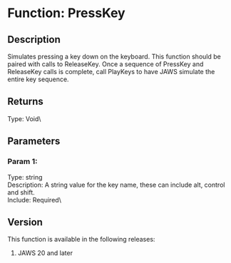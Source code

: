 # Function: PressKey

## Description

Simulates pressing a key down on the keyboard. This function should be
paired with calls to ReleaseKey. Once a sequence of PressKey and
ReleaseKey calls is complete, call PlayKeys to have JAWS simulate the
entire key sequence.

## Returns

Type: Void\

## Parameters

### Param 1:

Type: string\
Description: A string value for the key name, these can include alt,
control and shift.\
Include: Required\

## Version

This function is available in the following releases:

1.  JAWS 20 and later

